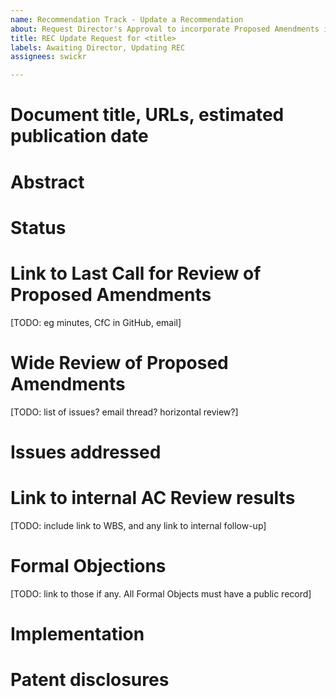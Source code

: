 ```yaml
---
name: Recommendation Track - Update a Recommendation
about: Request Director's Approval to incorporate Proposed Amendments into a Recommendation (Recommendation -> Recommendation)
title: REC Update Request for <title>
labels: Awaiting Director, Updating REC
assignees: swickr

---
```


# Document title, URLs, estimated publication date

# Abstract

# Status

# Link to Last Call for Review of Proposed Amendments
[TODO: eg minutes, CfC in GitHub, email]

# Wide Review of Proposed Amendments
[TODO: list of issues? email thread? horizontal review?]

# Issues addressed

# Link to internal AC Review results
[TODO: include link to WBS, and any link to internal follow-up]

# Formal Objections
[TODO: link to those if any. All Formal Objects must have a public record]

# Implementation

# Patent disclosures
